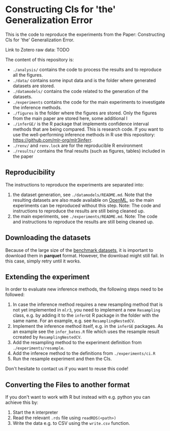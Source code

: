 # Constructing CIs for 'the'  Generalization Error

This is the code to reproduce the experiments from the Paper: Constructing CIs for 'the' Generalization Error.

Link to Zotero raw data: TODO

The content of this repository is:

* `./analysis/` contains the code to process the results and to reproduce all the figures.
* `./data/` contains some input data and is the folder where generated datasets are stored.
* `./datamodels/` contains the code related to the generation of the datasets.
* `./experiments` contains the code for the main experiments to investigate the inference methods.
* `./figures` is the folder where the figures are stored.
  Only the figures from the main paper are stored here, some additional l
* `./inferGE/` is the R package that implements confidence interval methods that are being compared.
   This is research code.
   If you want to use the well-performing inference methods in R use this repository: https://github.com/mlr-org/mlr3inferr.
* `./renv/` and `renv.lock` are for the reproducible R environment
* `./results/` contains the final results (such as figures, tables) included in the paper

## Reproducibility

The instructions to reproduce the experiments are separated into:
1. the dataset generation, see `./datamodels/README.md`. Note that the resulting datasets are also made available on
   [OpenML](https://openml.org), so the main experiments can be reproduced without this step.
   Note: The code and instructions to reproduce the results are still being cleaned up.
1. the main experiments, see `./experiments/README.md`.
   Note: The code and instructions to reproduce the results are still being cleaned up.

## Downloading the datasets

Because of the large size of the [benchmark datasets](https://www.openml.org/search?type=study&study_type=task&id=441), it is important to download them in **parquet** format.
However, the download might still fail. In this case, simply retry until it works.


## Extending the experiment

In order to evaluate new inference methods, the following steps need to be followed:

1. In case the inference method requires a new resampling method that is not yet implemented in `mlr3`, you need to implement a new `Resampling` class, e.g. by adding it to the `inferGE` R package in the folder with the same name.
   For an example, e.g. see `ResamplingNestedCV`.
1. Implement the inference method itself, e.g. in the `inferGE` packages.
   As an example see the `infer_bates.R` file which uses the resample result ccreated by `ResamplingNestedCV`.
1. Add the resampling method to the experiment definition from `./experiments/resample`.
1. Add the inferece method to the definitions from `./experiments/ci.R`
1. Run the resample experiment and then the CIs.

Don't hesitate to contact us if you want to reuse this code!

## Converting the Files to another format

If you don't want to work with R but instead with e.g. python you can achieve this by:

1. Start the `R` interpreter
2. Read the relevant `.rds` file using `readRDS(<path>)` 
3. Write the data e.g. to CSV using the `write.csv` function.
